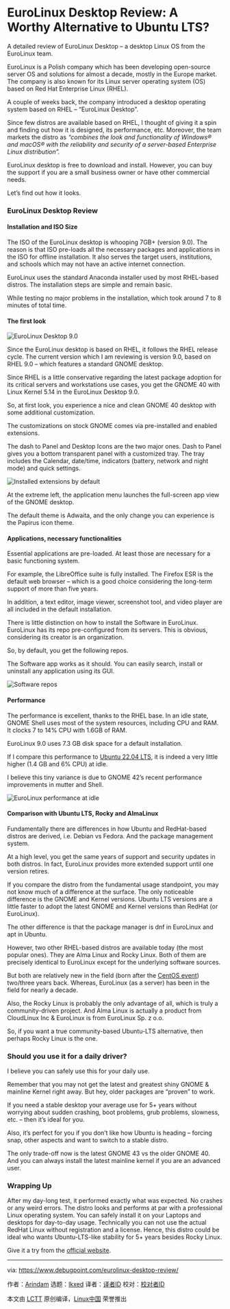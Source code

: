 [#]: subject: "EuroLinux Desktop Review: A Worthy Alternative to Ubuntu LTS?"
[#]: via: "https://www.debugpoint.com/eurolinux-desktop-review/"
[#]: author: "Arindam https://www.debugpoint.com/author/admin1/"
[#]: collector: "lkxed"
[#]: translator: " "
[#]: reviewer: " "
[#]: publisher: " "
[#]: url: " "

EuroLinux Desktop Review: A Worthy Alternative to Ubuntu LTS?
======
A detailed review of EuroLinux Desktop – a desktop Linux OS from the EuroLinux team.

EuroLinux is a Polish company which has been developing open-source server OS and solutions for almost a decade, mostly in the Europe market. The company is also known for its Linux server operating system (OS) based on Red Hat Enterprise Linux (RHEL).

A couple of weeks back, the company introduced a desktop operating system based on RHEL – “EuroLinux Desktop”.

Since few distros are available based on RHEL, I thought of giving it a spin and finding out how it is designed, its performance, etc. Moreover, the team markets the distro as *“combines the look and functionality of Windows® and macOS® with the reliability and security of a server-based Enterprise Linux distribution”.*

EuroLinux desktop is free to download and install. However, you can buy the support if you are a small business owner or have other commercial needs.

Let’s find out how it looks.

### EuroLinux Desktop Review

#### Installation and ISO Size

The ISO of the EuroLinux desktop is whooping 7GB+ (version 9.0). The reason is that ISO pre-loads all the necessary packages and applications in the ISO for offline installation. It also serves the target users, institutions, and schools which may not have an active internet connection.

EuroLinux uses the standard Anaconda installer used by most RHEL-based distros. The installation steps are simple and remain basic.

While testing no major problems in the installation, which took around 7 to 8 minutes of total time.

#### The first look

![EuroLinux Desktop 9.0][1]

Since the EuroLinux desktop is based on RHEL, it follows the RHEL release cycle. The current version which I am reviewing is version 9.0, based on RHEL 9.0 – which features a standard GNOME desktop.

Since RHEL is a little conservative regarding the latest package adoption for its critical servers and workstations use cases, you get the GNOME 40 with Linux Kernel 5.14 in the EuroLinux Desktop 9.0.

So, at first look, you experience a nice and clean GNOME 40 desktop with some additional customization.

The customizations on stock GNOME comes via pre-installed and enabled extensions.

The dash to Panel and Desktop Icons are the two major ones. Dash to Panel gives you a bottom transparent panel with a customized tray. The tray includes the Calendar, date/time, indicators (battery, network and night mode) and quick settings.

![Installed extensions by default][2]

At the extreme left, the application menu launches the full-screen app view of the GNOME desktop.

The default theme is Adwaita, and the only change you can experience is the Papirus icon theme.

#### Applications, necessary functionalities

Essential applications are pre-loaded. At least those are necessary for a basic functioning system.

For example, the LibreOffice suite is fully installed. The Firefox ESR is the default web browser – which is a good choice considering the long-term support of more than five years.

In addition, a text editor, image viewer, screenshot tool, and video player are all included in the default installation.

There is little distinction on how to install the Software in EuroLinux. EuroLinux has its repo pre-configured from its servers. This is obvious, considering its creator is an organization.

So, by default, you get the following repos.

The Software app works as it should. You can easily search, install or uninstall any application using its GUI.

![Software repos][3]

#### Performance

The performance is excellent, thanks to the RHEL base. In an idle state, GNOME Shell uses most of the system resources, including CPU and RAM. It clocks 7 to 14% CPU with 1.6GB of RAM.

EuroLinux 9.0 uses 7.3 GB disk space for a default installation.

If I compare this performance to [Ubuntu 22.04 LTS][4], it is indeed a very little higher (1.4 GB and 6% CPU) at idle.

I believe this tiny variance is due to GNOME 42’s recent performance improvements in mutter and Shell.

![EuroLinux performance at idle][5]

#### Comparison with Ubuntu LTS, Rocky and AlmaLinux

Fundamentally there are differences in how Ubuntu and RedHat-based distros are derived, i.e. Debian vs Fedora. And the package management system.

At a high level, you get the same years of support and security updates in both distros. In fact, EuroLinux provides more extended support until one version retires.

If you compare the distro from the fundamental usage standpoint, you may not know much of a difference at the surface. The only noticeable difference is the GNOME and Kernel versions. Ubuntu LTS versions are a little faster to adopt the latest GNOME and Kernel versions than RedHat (or EuroLinux).

The other difference is that the package manager is dnf in EuroLinux and apt in Ubuntu.

However, two other RHEL-based distros are available today (the most popular ones). They are Alma Linux and Rocky Linux. Both of them are precisely identical to EuroLinux except for the underlying software sources.

But both are relatively new in the field (born after the [CentOS event][6]) two/three years back. Whereas, EuroLinux (as a server) has been in the field for nearly a decade.

Also, the Rocky Linux is probably the only advantage of all, which is truly a community-driven project. And Alma Linux is actually a product from CloudLinux Inc & EuroLinux is from EuroLinux Sp. z o.o.

So, if you want a true community-based Ubuntu-LTS alternative, then perhaps Rocky Linux is the one.

### Should you use it for a daily driver?

I believe you can safely use this for your daily use.

Remember that you may not get the latest and greatest shiny GNOME & mainline Kernel right away. But hey, older packages are “proven” to work.

If you need a stable desktop your average use for 5+ years without worrying about sudden crashing, boot problems, grub problems, slowness, etc. – then it’s ideal for you.

Also, it’s perfect for you if you don’t like how Ubuntu is heading – forcing snap, other aspects and want to switch to a stable distro.

The only trade-off now is the latest GNOME 43 vs the older GNOME 40. And you can always install the latest mainline kernel if you are an advanced user.

### Wrapping Up

After my day-long test, it performed exactly what was expected. No crashes or any weird errors. The distro looks and performs at par with a professional Linux operating system. You can safely install it on your Laptops and desktops for day-to-day usage. Technically you can not use the actual RedHat Linux without registration and a license. Hence, this distro could be ideal who wants Ubuntu-LTS-like stability for 5+ years besides Rocky Linux.

Give it a try from the [official website][7].

--------------------------------------------------------------------------------

via: https://www.debugpoint.com/eurolinux-desktop-review/

作者：[Arindam][a]
选题：[lkxed][b]
译者：[译者ID](https://github.com/译者ID)
校对：[校对者ID](https://github.com/校对者ID)

本文由 [LCTT](https://github.com/LCTT/TranslateProject) 原创编译，[Linux中国](https://linux.cn/) 荣誉推出

[a]: https://www.debugpoint.com/author/admin1/
[b]: https://github.com/lkxed
[1]: https://www.debugpoint.com/wp-content/uploads/2022/10/EuroLinux-Desktop-9.0.jpg
[2]: https://www.debugpoint.com/wp-content/uploads/2022/10/Installed-extensions-by-default.jpg
[3]: https://www.debugpoint.com/wp-content/uploads/2022/10/Software-repos.jpg
[4]: https://www.debugpoint.com/ubuntu-22-04-review/
[5]: https://www.debugpoint.com/wp-content/uploads/2022/10/EuroLinux-performance-at-idle.jpg
[6]: https://www.debugpoint.com/centos-stream-announcement/
[7]: https://en.euro-linux.com/eurolinux/desktop/
